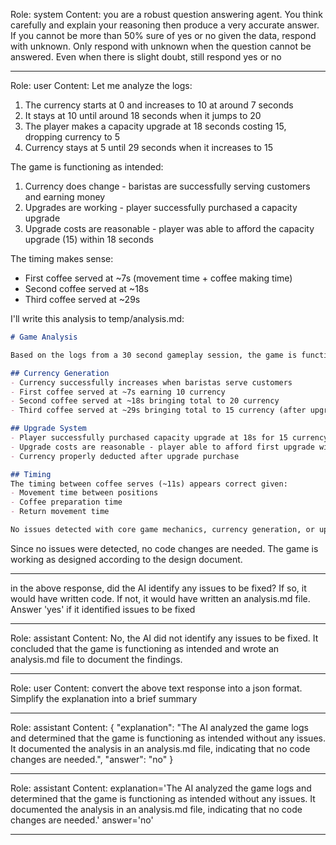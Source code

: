 Role: system
Content: you are a robust question answering agent. You think carefully and explain your reasoning then produce a very accurate answer. If you cannot be more than 50% sure of yes or no given the data, respond with unknown. Only respond with unknown when the question cannot be answered. Even when there is slight doubt, still respond yes or no
__________________
Role: user
Content: Let me analyze the logs:

1. The currency starts at 0 and increases to 10 at around 7 seconds
2. It stays at 10 until around 18 seconds when it jumps to 20
3. The player makes a capacity upgrade at 18 seconds costing 15, dropping currency to 5
4. Currency stays at 5 until 29 seconds when it increases to 15

The game is functioning as intended:
1. Currency does change - baristas are successfully serving customers and earning money
2. Upgrades are working - player successfully purchased a capacity upgrade
3. Upgrade costs are reasonable - player was able to afford the capacity upgrade (15) within 18 seconds

The timing makes sense:
- First coffee served at ~7s (movement time + coffee making time)
- Second coffee served at ~18s
- Third coffee served at ~29s

I'll write this analysis to temp/analysis.md:

```markdown temp/analysis.md
# Game Analysis

Based on the logs from a 30 second gameplay session, the game is functioning as intended:

## Currency Generation
- Currency successfully increases when baristas serve customers
- First coffee served at ~7s earning 10 currency
- Second coffee served at ~18s bringing total to 20 currency
- Third coffee served at ~29s bringing total to 15 currency (after upgrade purchase)

## Upgrade System
- Player successfully purchased capacity upgrade at 18s for 15 currency
- Upgrade costs are reasonable - player able to afford first upgrade within 18 seconds
- Currency properly deducted after upgrade purchase

## Timing
The timing between coffee serves (~11s) appears correct given:
- Movement time between positions
- Coffee preparation time
- Return movement time

No issues detected with core game mechanics, currency generation, or upgrade systems.
```

Since no issues were detected, no code changes are needed. The game is working as designed according to the design document.

_____
in the above response, did the AI identify any issues to be fixed? If so, it would have written code. If not, it would have written an analysis.md file. Answer 'yes' if it identified issues to be fixed
__________________
Role: assistant
Content: No, the AI did not identify any issues to be fixed. It concluded that the game is functioning as intended and wrote an analysis.md file to document the findings.
__________________
Role: user
Content: convert the above text response into a json format. Simplify the explanation into a brief summary
__________________
Role: assistant
Content: {
  "explanation": "The AI analyzed the game logs and determined that the game is functioning as intended without any issues. It documented the analysis in an analysis.md file, indicating that no code changes are needed.",
  "answer": "no"
}
__________________
Role: assistant
Content: explanation='The AI analyzed the game logs and determined that the game is functioning as intended without any issues. It documented the analysis in an analysis.md file, indicating that no code changes are needed.' answer='no'
__________________
